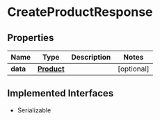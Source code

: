 

# CreateProductResponse


## Properties

Name | Type | Description | Notes
------------ | ------------- | ------------- | -------------
**data** | [**Product**](Product.md) |  |  [optional]


## Implemented Interfaces

* Serializable


